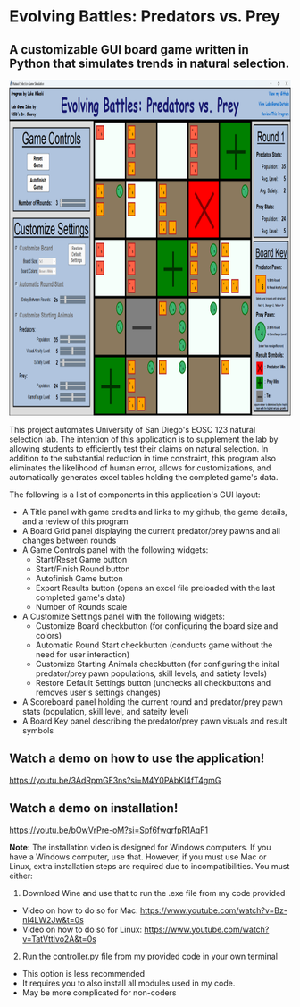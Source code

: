 # Evolving Battles: Predators vs. Prey

## A customizable GUI board game written in Python that simulates trends in natural selection.

<img src="natural_selection_program_picture.png" width=900 height=600>


This project automates University of San Diego's EOSC 123 natural selection lab. The intention of this application is to supplement the lab by allowing students to efficiently test their claims on natural selection. In addition to the substantial reduction in time constraint, this program also eliminates the likelihood of human error, allows for customizations, and automatically generates excel tables holding the completed game's data.

The following is a list of components in this application's GUI layout:

* A Title panel with game credits and links to my github, the game details, and a review of this program
* A Board Grid panel displaying the current predator/prey pawns and all changes between rounds
* A Game Controls panel with the following widgets:
    * Start/Reset Game button
    * Start/Finish Round button
    * Autofinish Game button
    * Export Results button (opens an excel file preloaded with the last completed game's data)
    * Number of Rounds scale
* A Customize Settings panel with the following widgets:
    * Customize Board checkbutton (for configuring the board size and colors)
    * Automatic Round Start checkbutton (conducts game without the need for user interaction)
    * Customize Starting Animals checkbutton (for configuring the inital predator/prey pawn populations, skill levels, and satiety levels)
    * Restore Default Settings button (unchecks all checkbuttons and removes user's settings changes)
* A Scoreboard panel holding the current round and predator/prey pawn stats (population, skill level, and sateity level)
* A Board Key panel describing the predator/prey pawn visuals and result symbols


## Watch a demo on how to use the application!

https://youtu.be/3AdRpmGF3ns?si=M4Y0PAbKl4fT4gmG

## Watch a demo on installation!

https://youtu.be/bOwVrPre-oM?si=Spf6fwqrfpR1AqF1

**Note:**
The installation video is designed for Windows computers.
If you have a Windows computer, use that. However, if you must use Mac or Linux,
extra installation steps are required due to incompatibilities. You must either:
1) Download Wine and use that to run the .exe file from my code provided

* Video on how to do so for Mac: https://www.youtube.com/watch?v=Bz-nI4LW2Jw&t=0s
* Video on how to do so for Linux: https://www.youtube.com/watch?v=TatVttlvo2A&t=0s

2) Run the controller.py file from my provided code in your own terminal

* This option is less recommended
* It requires you to also install all modules used in my code.
* May be more complicated for non-coders